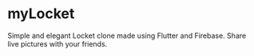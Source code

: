 # myLocket

Simple and elegant Locket clone made using Flutter and Firebase. Share live pictures with your friends.
